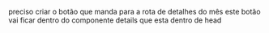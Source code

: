 preciso criar o botão que manda para a rota de detalhes do mês
este botão vai ficar dentro do componente details que esta dentro de head